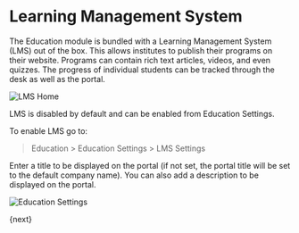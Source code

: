 <!-- add-breadcrumbs -->
# Learning Management System

The Education module is bundled with a Learning Management System (LMS) out of the box. This allows institutes to publish their programs on their website. Programs can contain rich text articles, videos, and even quizzes. The progress of individual students can be tracked through the desk as well as the portal.

<img class="screenshot" alt="LMS Home" src="{{docs_base_url}}/assets/img/education/lms/home.png">

LMS is disabled by default and can be enabled from Education Settings.

To enable LMS go to:

> Education > Education Settings > LMS Settings

Enter a title to be displayed on the portal (if not set, the portal title will be set to the default company name). You can also add a description to be displayed on the portal.

<img class="screenshot" alt="Education Settings" src="{{docs_base_url}}/assets/img/education/lms/desk-education-settings.png">

{next}
